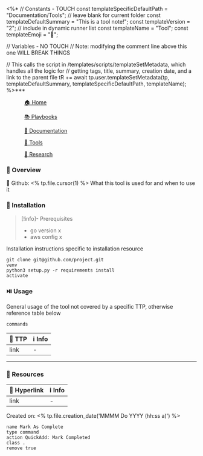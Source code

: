 <%*
// Constants - TOUCH
const templateSpecificDefaultPath = "Documentation/Tools"; // leave blank for current folder
const templateDefaultSummary = "This is a tool note!";
const templateVersion = "2"; // include in dynamic runner list
const templateName = "Tool";
const templateEmoji = "🔧";

// Variables - NO TOUCH
// Note: modifying the comment line above this one WILL BREAK THINGS

// This calls the script in /templates/scripts/templateSetMetadata, which handles all the logic for 
// getting tags, title, summary, creation date, and a link to the parent file
tR += await tp.user.templateSetMetadata(tp, templateDefaultSummary, templateSpecificDefaultPath, templateName);
%>***

<div><ul class="navheader"> <ul><a href="Home.md" class="internal-link">🏠 Home</a></ul><ul><a href="Playbooks/Playbooks.md" class="internal-link">📚 Playbooks</a></ul><ul><a href="Documentation/Documentation.md" class="internal-link">📝 Documentation</a></ul><ul><a href="Tools/Tools.md" class="internal-link">🔧 Tools</a></ul><ul><a href="Research/Research.md" class="internal-link">🔬 Research</a></ul></ul></div>

### 👾 Overview

🔗 Github: <% tp.file.cursor(1) %>
What this tool is used for and when to use it 
### 💾 Installation

> [!info]- Prerequisites
> - go version x 
> - aws config x

Installation instructions specific to installation resource
```
git clone git@github.com/project.git
venv
python3 setup.py -r requirements install
activate
```

### ⏯️ Usage 

General usage of the tool not covered by a specific TTP, otherwise reference table below
```
commands
```

| 🔗 TTP | ℹ️ Info |
| ----------- | ------ |
| link      | -    |

***
### 📝 Resources 

| 🔗 Hyperlink | ℹ️ Info |
| ----------- | ------ |
| link      | -    |

Created on: <% tp.file.creation_date('MMMM Do YYYY (hh:ss a)') %> 
```button
name Mark As Complete
type command
action QuickAdd: Mark Completed
class .
remove true
```